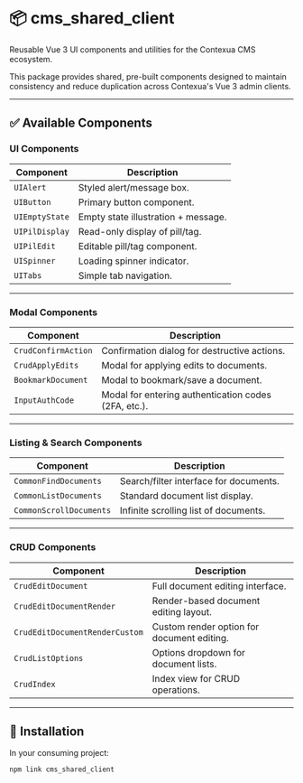 # 📦 cms_shared_client

Reusable Vue 3 UI components and utilities for the Contexua CMS ecosystem.

This package provides shared, pre-built components designed to maintain consistency and reduce duplication across Contexua's Vue 3 admin clients.

---

## ✅ Available Components

### **UI Components**

| Component      | Description                         |
| -------------- | ----------------------------------- |
| `UIAlert`      | Styled alert/message box.           |
| `UIButton`     | Primary button component.           |
| `UIEmptyState` | Empty state illustration + message. |
| `UIPilDisplay` | Read-only display of pill/tag.      |
| `UIPilEdit`    | Editable pill/tag component.        |
| `UISpinner`    | Loading spinner indicator.          |
| `UITabs`       | Simple tab navigation.              |

---

### **Modal Components**

| Component           | Description                                          |
| ------------------- | ---------------------------------------------------- |
| `CrudConfirmAction` | Confirmation dialog for destructive actions.         |
| `CrudApplyEdits`    | Modal for applying edits to documents.               |
| `BookmarkDocument`  | Modal to bookmark/save a document.                   |
| `InputAuthCode`     | Modal for entering authentication codes (2FA, etc.). |

---

### **Listing & Search Components**

| Component               | Description                            |
| ----------------------- | -------------------------------------- |
| `CommonFindDocuments`   | Search/filter interface for documents. |
| `CommonListDocuments`   | Standard document list display.        |
| `CommonScrollDocuments` | Infinite scrolling list of documents.  |

---

### **CRUD Components**

| Component                      | Description                                |
| ------------------------------ | ------------------------------------------ |
| `CrudEditDocument`             | Full document editing interface.           |
| `CrudEditDocumentRender`       | Render-based document editing layout.      |
| `CrudEditDocumentRenderCustom` | Custom render option for document editing. |
| `CrudListOptions`              | Options dropdown for document lists.       |
| `CrudIndex`                    | Index view for CRUD operations.            |

---

## 🚀 Installation

In your consuming project:

```bash
npm link cms_shared_client
```
